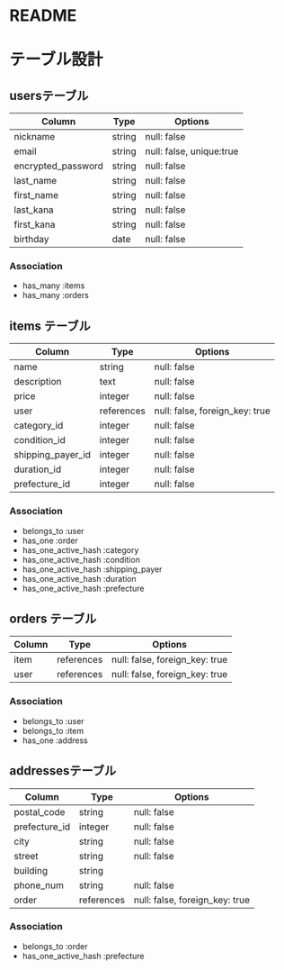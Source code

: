 # README

# テーブル設計
## usersテーブル
| Column             | Type    | Options                  |
| ------------------ | ------  | ------------------------ |
| nickname           | string  | null: false              |
| email              | string  | null: false, unique:true |
| encrypted_password | string  | null: false              |
| last_name          | string  | null: false              |
| first_name         | string  | null: false              |
| last_kana          | string  | null: false              |
| first_kana         | string  | null: false              |
| birthday           | date    | null: false              |

### Association
- has_many :items
- has_many :orders


## items テーブル
| Column            | Type        | Options                        |
| ----------------- | ----------- | ------------------------------ |
| name              | string      | null: false                    |
| description       | text        | null: false                    |
| price             | integer     | null: false                    |
| user              | references  | null: false, foreign_key: true |
| category_id       | integer     | null: false                    |
| condition_id      | integer     | null: false                    |
| shipping_payer_id | integer     | null: false                    |
| duration_id       | integer     | null: false                    |
| prefecture_id     | integer     | null: false                    |

### Association
- belongs_to :user
- has_one :order
- has_one_active_hash :category
- has_one_active_hash :condition
- has_one_active_hash :shipping_payer
- has_one_active_hash :duration
- has_one_active_hash :prefecture

## orders テーブル
| Column      | Type       | Options     |
| ----------- | ---------- | ----------- |
| item        | references | null: false, foreign_key: true |
| user        | references | null: false, foreign_key: true |

### Association
- belongs_to :user
- belongs_to :item
- has_one :address

## addressesテーブル
| Column        | Type       | Options     |
| ------------- | ---------- | ----------- |
| postal_code   | string     | null: false |
| prefecture_id | integer    | null: false |
| city          | string     | null: false |
| street        | string     | null: false |
| building      | string     |             |
| phone_num     | string    | null: false |
| order         | references | null: false, foreign_key: true |

### Association
- belongs_to :order
- has_one_active_hash :prefecture